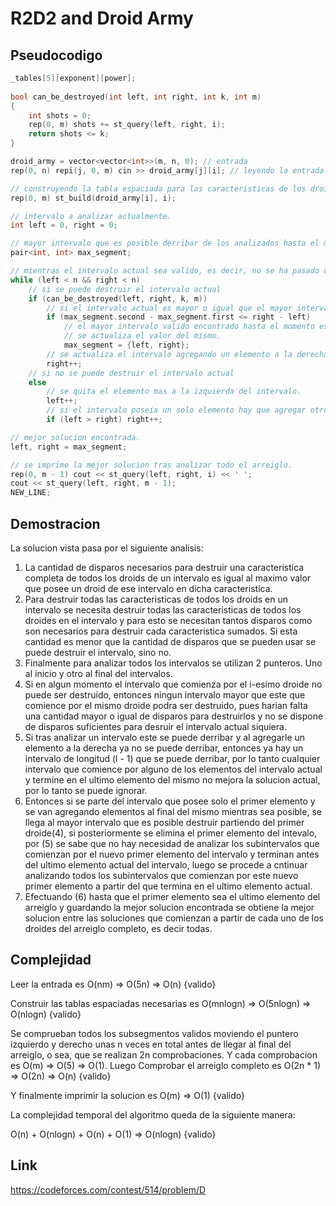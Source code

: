# R2D2 and Droid Army

## Pseudocodigo

```cpp
_tables[5][exponent][power];
 
bool can_be_destroyed(int left, int right, int k, int m)
{
    int shots = 0;
    rep(0, m) shots += st_query(left, right, i);
    return shots <= k;
}

droid_army = vector<vector<int>>(m, n, 0); // entrada
rep(0, n) repi(j, 0, m) cin >> droid_army[j][i]; // leyendo la entrada

// construyendo la tabla espaciada para las caracteristicas de los droides para cada tipo de arma.
rep(0, m) st_build(droid_army[i], i); 

// intervalo a analizar actualmente.
int left = 0, right = 0;

// mayor intervalo que es posible derribar de los analizados hasta el momento.
pair<int, int> max_segment;

// mientras el intervalo actual sea valido, es decir, no se ha pasado del final del arreiglo
while (left < n && right < n)
	// si se puede destruir el intervalo actual
	if (can_be_destroyed(left, right, k, m))
		// si el intervalo actual es mayor o igual que el mayor intervalo valido encontrado hasta el momento.
		if (max_segment.second - max_segment.first <= right - left)
			// el mayor intervalo valido encontrado hasta el momento es el actual. 
			// se actualiza el valor del mismo.
			max_segment = {left, right};
		// se actualiza el intervalo agregando un elemento a la derecha.
		right++;
	// si no se puede destruir el intervalo actual
	else
		// se quita el elemento mas a la izquierda del intervalo.
		left++;
		// si el intervalo poseia un solo elemento hay que agregar otro elemento a la derecha para que el intervalo no quede vacio.
		if (left > right) right++;

// mejor solucion encontrada.
left, right = max_segment;

// se imprime la mejor solucion tras analizar todo el arreiglo.
rep(0, m - 1) cout << st_query(left, right, i) << ' ';
cout << st_query(left, right, m - 1);
NEW_LINE;
```

## Demostracion

La solucion vista pasa por el siguiente analisis:

1. La cantidad de disparos necesarios para destruir una caracteristica completa de todos los droids de un intervalo es igual al maximo valor que posee un droid de ese intervalo en dicha caracteristica.
2. Para destruir todas las caracteristicas de todos los droids en un intervalo se necesita destruir todas las caracteristicas de todos los droides en el intervalo y para esto se necesitan tantos disparos como son necesarios para destruir cada caracteristica sumados. Si esta cantidad es menor que la cantidad de disparos que se pueden usar se puede destruir el intervalo, sino no.
3. Finalmente para analizar todos los intervalos se utilizan 2 punteros. Uno al inicio y otro al final del intervalos.
4. Si en algun momento el intervalo que comienza por el i-esimo droide no puede ser destruido, entonces ningun intervalo mayor que este que comience por el mismo droide podra ser destruido, pues harian falta una cantidad mayor o igual de disparos para destruirlos y no se dispone de disparos suficientes para desruir el intervalo actual siquiera.
5. Si tras analizar un intervalo este se puede derribar y al agregarle un elemento a la derecha ya no se puede derribar, entonces ya hay un intervalo de longitud (l - 1) que se puede derribar, por lo tanto cualquier intervalo que comience por alguno de los elementos del intervalo actual y termine en el ultimo elemento del mismo no mejora la solucion actual, por lo tanto se puede ignorar.
6. Entonces si se parte del intervalo que posee solo el primer elemento y se van agregando elementos al final del mismo mientras sea posible, se llega al mayor intervalo que es posible destruir partiendo del primer droide(4), si posteriormente se elimina el primer elemento del intevalo, por (5) se sabe que no hay necesidad de analizar los subintervalos que comienzan por el nuevo primer elemento del intervalo y terminan antes del ultimo elemento actual del intervalo, luego se procede a cntinuar analizando todos los subintervalos que comienzan por este nuevo primer elemento a partir del que termina en el ultimo elemento actual.
7. Efectuando (6) hasta que el primer elemento sea el ultimo elemento del arreiglo y guardando la mejor solucion encontrada se obtiene la mejor solucion entre las soluciones que comienzan a partir de cada uno de los droides del arreiglo completo, es decir todas.

## Complejidad

Leer la entrada es O(nm) => O(5n) => O(n) {valido}

Construir las tablas espaciadas necesarias es O(mnlogn) => O(5nlogn) => O(nlogn) {valido}

Se comprueban todos los subsegmentos validos moviendo el puntero izquierdo y derecho unas n veces en total antes de llegar al final del arreiglo, o sea, que se realizan 2n comprobaciones. Y cada comprobacion es O(m) => O(5) => O(1). Luego Comprobar el arreiglo completo es O(2n * 1) => O(2n) => O(n) {valido}

Y finalmente imprimir la solucion es O(m) => O(1) {valido}

La complejidad temporal del algoritmo queda de la siguiente manera:

O(n) + O(nlogn) + O(n) + O(1) => O(nlogn) {valido}

## Link

https://codeforces.com/contest/514/problem/D
